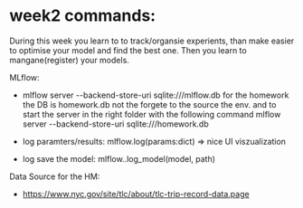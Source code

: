 # week2 commands: 
During this week you learn to to track/organsie experients, than make easier to
optimise your model and find the best one. Then you learn to mangane(register) your models.

MLflow: 
* mlflow server --backend-store-uri sqlite:///mlflow.db 
 for the homework the DB is homework.db  not the forgete to the source the env. 
 and to start the server  in the right folder  with  the following command
 mlflow server --backend-store-uri sqlite:///homework.db 

* log paramters/results: mlflow.log(params:dict) => nice UI viszualization
* log save the model: mlflow.<libratry-model>.log_model(model, path)


Data Source for the HM: 
* https://www.nyc.gov/site/tlc/about/tlc-trip-record-data.page


